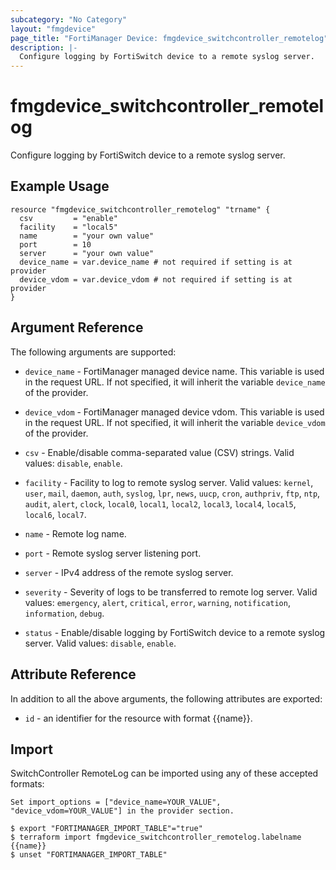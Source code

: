 ```yaml
---
subcategory: "No Category"
layout: "fmgdevice"
page_title: "FortiManager Device: fmgdevice_switchcontroller_remotelog"
description: |-
  Configure logging by FortiSwitch device to a remote syslog server.
---
```


# fmgdevice_switchcontroller_remotelog
Configure logging by FortiSwitch device to a remote syslog server.

## Example Usage

```hcl
resource "fmgdevice_switchcontroller_remotelog" "trname" {
  csv         = "enable"
  facility    = "local5"
  name        = "your own value"
  port        = 10
  server      = "your own value"
  device_name = var.device_name # not required if setting is at provider
  device_vdom = var.device_vdom # not required if setting is at provider
}
```

## Argument Reference


The following arguments are supported:

* `device_name` - FortiManager managed device name. This variable is used in the request URL. If not specified, it will inherit the variable `device_name` of the provider.
* `device_vdom` - FortiManager managed device vdom. This variable is used in the request URL. If not specified, it will inherit the variable `device_vdom` of the provider.

* `csv` - Enable/disable comma-separated value (CSV) strings. Valid values: `disable`, `enable`.

* `facility` - Facility to log to remote syslog server. Valid values: `kernel`, `user`, `mail`, `daemon`, `auth`, `syslog`, `lpr`, `news`, `uucp`, `cron`, `authpriv`, `ftp`, `ntp`, `audit`, `alert`, `clock`, `local0`, `local1`, `local2`, `local3`, `local4`, `local5`, `local6`, `local7`.

* `name` - Remote log name.
* `port` - Remote syslog server listening port.
* `server` - IPv4 address of the remote syslog server.
* `severity` - Severity of logs to be transferred to remote log server. Valid values: `emergency`, `alert`, `critical`, `error`, `warning`, `notification`, `information`, `debug`.

* `status` - Enable/disable logging by FortiSwitch device to a remote syslog server. Valid values: `disable`, `enable`.



## Attribute Reference

In addition to all the above arguments, the following attributes are exported:
* `id` - an identifier for the resource with format {{name}}.

## Import

SwitchController RemoteLog can be imported using any of these accepted formats:
```
Set import_options = ["device_name=YOUR_VALUE", "device_vdom=YOUR_VALUE"] in the provider section.

$ export "FORTIMANAGER_IMPORT_TABLE"="true"
$ terraform import fmgdevice_switchcontroller_remotelog.labelname {{name}}
$ unset "FORTIMANAGER_IMPORT_TABLE"
```

